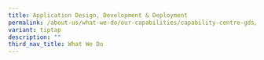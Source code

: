 ```yaml
---
title: Application Design, Development & Deployment
permalink: /about-us/what-we-do/our-capabilities/capability-centre-gds/
variant: tiptap
description: ""
third_nav_title: What We Do
---
```

